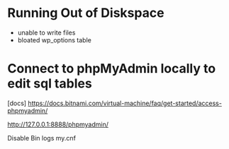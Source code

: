 # Running Out of Diskspace 

- unable to write files
- bloated wp_options table 

# Connect to phpMyAdmin locally to edit sql tables

[docs] https://docs.bitnami.com/virtual-machine/faq/get-started/access-phpmyadmin/

http://127.0.0.1:8888/phpmyadmin/ 

Disable Bin logs
my.cnf


